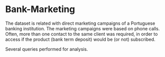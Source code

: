 # Bank-Marketing

The dataset is related with direct marketing campaigns of a Portuguese banking institution. 
The marketing campaigns were based on phone calls. Often, more than one contact to the same client was required,
in order to access if the product (bank term deposit) would be (or not) subscribed.

Several queries performed for analysis.